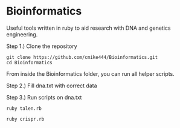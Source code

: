 # Bioinformatics
Useful tools written in ruby to aid research with DNA and genetics engineering.

Step 1.) Clone the repository 

    git clone https://github.com/cmike444/Bioinformatics.git
    cd Bioinformatics

From inside the Bioinformatics folder, you can run all helper scripts.

Step 2.) Fill dna.txt with correct data

Step 3.) Run scripts on dna.txt
  
    ruby talen.rb

    ruby crispr.rb
